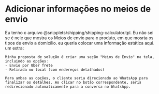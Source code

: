 # Adicionar informações no meios de envio

Eu tenho o arquivo @snipplets/shipping/shipping-calculator.tpl. Eu não sei se é nele que mostra os Meios de envio para o
produto, em que mosrta os tipos de envio a domicílio. eu queria colocar uma informação estática aqui. um extra:

```
Minha proposta de solução é criar uma seção "Meios de Envio" na tela, incluindo as opções:
- Envio por Uber frete
- Retirada no local (com endereços detalhados)

Para ambas as opções, o cliente seria direcionado ao WhatsApp para finalizar os detalhes. Ao clicar no botão correspondente, seria redirecionado automaticamente para a conversa no WhatsApp.
```